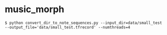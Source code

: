 # music_morph


```
$ python convert_dir_to_note_sequences.py --input_dir=data/small_test --output_file='data/small_test.tfrecord' --numthreads=4
```